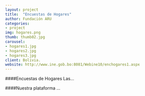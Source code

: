 ```yaml
---
layout: project
title:  "Encuestas de Hogares"
author: Fundación ARU
categories:
- project
img: hogares.png
thumb: thumb02.jpg
carousel:
- hogares1.jpg
- hogares2.jpg
- hogares3.jpg
client: Bolivia.
website: http://www.ine.gob.bo:8081/Webine10/enchogares1.aspx
---
```

####Encuestas de Hogares
Las...

####Nuestra plataforma
...
